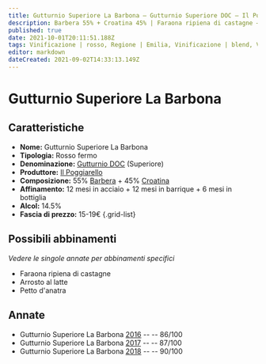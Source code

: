 ```yaml
---
title: Gutturnio Superiore La Barbona – Gutturnio Superiore DOC – Il Poggiarello – Emilia (IT) – 15-19€ – 3★-4★
description: Barbera 55% + Croatina 45% | Faraona ripiena di castagne – Arrosto al latte – Petto d'anatra
published: true
date: 2021-10-01T20:11:51.188Z
tags: Vinificazione | rosso, Regione | Emilia, Vinificazione | blend, Vinificazione | fermo, Valutazioni | 4 stelle, Vitigni | Barbera, Vitigni | Croatina, Prezzi | 15-19€, Alimenti | faraona, Aromatizzazione | ripiena di castagne, Alimento | maiale, Cottura | arrosto, Aromatizzazione | al latte, Alimento | anatra, Alimento-dettagli | petto
editor: markdown
dateCreated: 2021-09-02T14:33:13.149Z
---
```


# Gutturnio Superiore La Barbona 

## Caratteristiche
- **Nome:** Gutturnio Superiore La Barbona 
- **Tipologia:** Rosso fermo
- **Denominazione:** [Gutturnio DOC](/denominazioni/Italia/Emilia/DOC/Gutturnio) (Superiore)
- **Produttore:** [Il Poggiarello](/produttori/Italia/Emilia/Il-Poggiarello) 
- **Composizione:** 55% [Barbera](/vitigni/Italia/bacca-nera/barbera) + 45% [Croatina](/vitigni/Italia/bacca-nera/croatina)
- **Affinamento:** 12 mesi in acciaio + 12 mesi in barrique + 6 mesi in bottiglia
- **Alcol:** 14.5%
- **Fascia di prezzo:** 15-19€
{.grid-list}

## Possibili abbinamenti
*Vedere le singole annate per abbinamenti specifici*

- Faraona ripiena di castagne
- Arrosto al latte 
- Petto d'anatra

## Annate
- Gutturnio Superiore La Barbona [2016](/vini/Italia/Emilia/Il-Poggiarello/Gutturnio-Superiore-La-Barbona/2016) -- <span class="star-3"></span> -- 86/100
- Gutturnio Superiore La Barbona [2017](/vini/Italia/Emilia/Il-Poggiarello/Gutturnio-Superiore-La-Barbona/2017) -- <span class="star-3"></span> -- 87/100
- Gutturnio Superiore La Barbona [2018](/vini/Italia/Emilia/Il-Poggiarello/Gutturnio-Superiore-La-Barbona/2018) -- <span class="star-4"></span> -- 90/100

